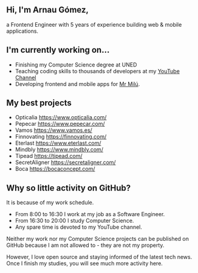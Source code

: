 ## Hi, I'm Arnau Gómez,

a Frontend Engineer with 5 years of experience building web & mobile applications.

## I'm currently working on…

- Finishing my Computer Science degree at UNED
- Teaching coding skills to thousands of developers at my [YouTube Channel](https://www.youtube.com/channel/UCIZngQLXesmjRJ1SdE8SIxg)
- Developing frontend and mobile apps for [Mr Milú](https://mrmilu.com/).

## My best projects

- Opticalia https://www.opticalia.com/
- Pepecar https://www.pepecar.com/
- Vamos https://www.vamos.es/
- Finnovating https://finnovating.com/
- Eterlast https://www.eterlast.com/
- Mindbly https://www.mindbly.com/
- Tipead https://tipead.com/
- SecretAligner https://secretaligner.com/
- Boca https://bocaconcept.com/

## Why so little activity on GitHub?

It is because of my work schedule.

- From 8:00 to 16:30 I work at my job as a Software Engineer.
- From 16:30 to 20:00 I study Computer Science.
- Any spare time is devoted to my YouTube channel.

Neither my work nor my Computer Science projects can be published on GitHub because I am not allowed to - they are not my property.

However, I love open source and staying informed of the latest tech news. Once I finish my studies, you will see much more activity here.


<!--
**arnaugomez/arnaugomez** is a ✨ _special_ ✨ repository because its `README.md` (this file) appears on your GitHub profile.

Here are some ideas to get you started:

- 🔭 I’m currently working on ...
- 🌱 I’m currently learning ...
- 👯 I’m looking to collaborate on ...
- 🤔 I’m looking for help with ...
- 💬 Ask me about ...
- 📫 How to reach me: ...
- 😄 Pronouns: ...
- ⚡ Fun fact: ...
-->
